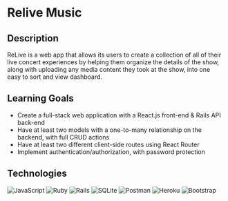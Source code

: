 # Relive Music

## Description

ReLive is a web app that allows its users to create a collection of all of their live concert experiences by helping them organize the details of the show, along with uploading any media content they took at the show, into one easy to sort and view dashboard.

## Learning Goals

- Create a full-stack web application with a React.js front-end & Rails API back-end
- Have at least two models with a one-to-many relationship on the backend, with full CRUD actions
- Have at least two different client-side routes using React Router
- Implement authentication/authorization, with password protection

## Technologies

![JavaScript](https://img.shields.io/badge/javascript-%23323330.svg?style=for-the-badge&logo=javascript&logoColor=%23F7DF1E)
![Ruby](https://img.shields.io/badge/ruby-%23CC342D.svg?style=for-the-badge&logo=ruby&logoColor=white)
![Rails](https://img.shields.io/badge/rails-%23CC0000.svg?style=for-the-badge&logo=ruby-on-rails&logoColor=white)
![SQLite](https://img.shields.io/badge/sqlite-%2307405e.svg?style=for-the-badge&logo=sqlite&logoColor=white)
![Postman](https://img.shields.io/badge/Postman-FF6C37?style=for-the-badge&logo=postman&logoColor=white)
![Heroku](https://img.shields.io/badge/heroku-%23430098.svg?style=for-the-badge&logo=heroku&logoColor=white)
![Bootstrap](https://img.shields.io/badge/bootstrap-%23563D7C.svg?style=for-the-badge&logo=bootstrap&logoColor=white)
